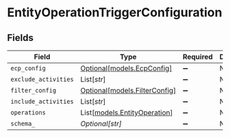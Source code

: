 # EntityOperationTriggerConfiguration


## Fields

| Field                                                        | Type                                                         | Required                                                     | Description                                                  | Example                                                      |
| ------------------------------------------------------------ | ------------------------------------------------------------ | ------------------------------------------------------------ | ------------------------------------------------------------ | ------------------------------------------------------------ |
| `ecp_config`                                                 | [Optional[models.EcpConfig]](../models/ecpconfig.md)         | :heavy_minus_sign:                                           | N/A                                                          |                                                              |
| `exclude_activities`                                         | List[*str*]                                                  | :heavy_minus_sign:                                           | N/A                                                          |                                                              |
| `filter_config`                                              | [Optional[models.FilterConfig]](../models/filterconfig.md)   | :heavy_minus_sign:                                           | N/A                                                          |                                                              |
| `include_activities`                                         | List[*str*]                                                  | :heavy_minus_sign:                                           | N/A                                                          |                                                              |
| `operations`                                                 | List[[models.EntityOperation](../models/entityoperation.md)] | :heavy_minus_sign:                                           | N/A                                                          |                                                              |
| `schema_`                                                    | *Optional[str]*                                              | :heavy_minus_sign:                                           | N/A                                                          | submission                                                   |